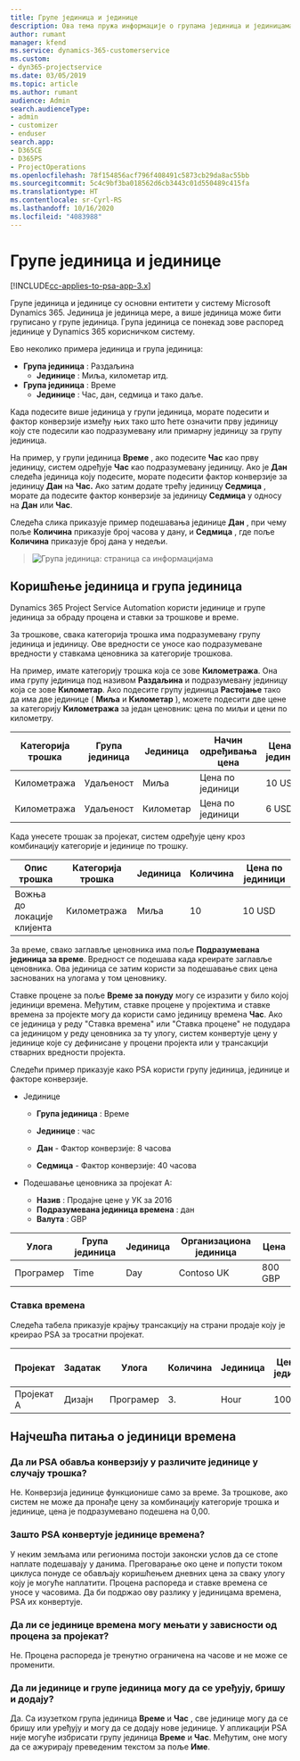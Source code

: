 ```yaml
---
title: Групе јединица и јединице
description: Ова тема пружа информације о групама јединица и јединицама.
author: rumant
manager: kfend
ms.service: dynamics-365-customerservice
ms.custom:
- dyn365-projectservice
ms.date: 03/05/2019
ms.topic: article
ms.author: rumant
audience: Admin
search.audienceType:
- admin
- customizer
- enduser
search.app:
- D365CE
- D365PS
- ProjectOperations
ms.openlocfilehash: 78f154856acf796f408491c5873cb29da8ac55bb
ms.sourcegitcommit: 5c4c9bf3ba018562d6cb3443c01d550489c415fa
ms.translationtype: HT
ms.contentlocale: sr-Cyrl-RS
ms.lasthandoff: 10/16/2020
ms.locfileid: "4083988"
---
```

# <a name="unit-groups-and-units"></a>Групе јединица и јединице

[!INCLUDE[cc-applies-to-psa-app-3.x](../includes/cc-applies-to-psa-app-3x.md)]

Групе јединица и јединице су основни ентитети у систему Microsoft Dynamics 365. Јединица је јединица мере, а више јединица може бити груписано у групе јединица. Група јединица се понекад зове распоред јединице у Dynamics 365 корисничком систему. 

Ево неколико примера јединица и група јединица:
 
- **Група јединица** : Раздаљина 
    - **Јединице** : Миља, километар итд.
- **Група јединица** : Време
    - **Јединице** : Час, дан, седмица и тако даље. 

Када подесите више јединица у групи јединица, морате подесити и фактор конверзије између њих тако што ћете означити прву јединицу коју сте подесили као подразумевану или примарну јединицу за групу јединица. 

На пример, у групи јединица **Време** , ако подесите **Час** као прву јединицу, систем одређује **Час** као подразумевану јединицу. Ако је **Дан** следећа јединица коју подесите, морате подесити фактор конверзије за јединицу **Дан** на **Час.** Ако затим додате трећу јединицу **Седмица** , морате да подесите фактор конверзије за јединицу **Седмица** у односу на **Дан** или **Час**. 

Следећа слика приказује пример подешавања јединице **Дан** , при чему поље **Количина** приказује број часова у дану, и **Седмица** , где поље **Количина** приказује број дана у недељи.

> ![Група јединица: страница са информацијама](media/advanced-2.png)

## <a name="using-units-and-unit-groups"></a>Коришћење јединица и група јединица

Dynamics 365 Project Service Automation користи јединице и групе јединица за обраду процена и ставки за трошкове и време. 

За трошкове, свака категорија трошка има подразумевану групу јединица и јединицу. Ове вредности се уносе као подразумеване вредности у ставкама ценовника за категорије трошкова. 

На пример, имате категорију трошка која се зове **Километража**. Она има групу јединица под називом **Раздаљина** и подразумевану јединицу која се зове **Километар**. Ако подесите групу јединица **Растојање** тако да има две јединице ( **Миља** и **Километар** ), можете подесити две цене за категорију **Километража** за један ценовник: цена по миљи и цени по километру.

| Категорија трошка  | Група јединица  | Јединица      | Начин одређивања цена  | Цена по јединици  |
|-------------------|---------------|-----------|-------------------|-------------------|
| Километража           | Удаљеност      | Миља      | Цена по јединици    | 10 USD            |
| Километража           | Удаљеност      | Километар | Цена по јединици    |  6 USD            |

Када унесете трошак за пројекат, систем одређује цену кроз комбинацију категорије и јединице по трошку. 

| Опис трошка        | Категорија трошка  | Јединица  | Количина  | Цена по јединици   |
|----------------------------|---------------------|-------|-----------|----------------|
| Вожња до локације клијента | Километража             | Миља  | 10        | 10 USD         |

За време, свако заглавље ценовника има поље **Подразумевана јединица за време**. Вредност се подешава када креирате заглавље ценовника. Ова јединица се затим користи за подешавање свих цена заснованих на улогама у том ценовнику.

Ставке процене за поље **Време за понуду** могу се изразити у било којој јединици времена. Међутим, ставке процене у пројектима и ставке времена за пројекте могу да користи само јединицу времена **Час**. Ако се јединица у реду "Ставка времена" или "Ставка процене" не подудара са јединицом у реду ценовника за ту улогу, систем конвертује цену у јединице које су дефинисане у процени пројекта или у трансакцији стварних вредности пројекта.

Следећи пример приказује како PSA користи групу јединица, јединице и факторе конверзије.
- Јединице

   - **Група јединица** : Време 
   - **Јединице** : час 
    
    - **Дан** - Фактор конверзије: 8 часова       
    - **Седмица** - Фактор конверзије: 40 часова  
        
- Подешавање ценовника за пројекат А:

    - **Назив** : Продајне цене у УК за 2016 
    - **Подразумевана јединица времена** : дан 
    - **Валута** : GBP

| Улога      | Група јединица | Јединица | Организациона јединица | Цена   |
|-----------|------------|------|---------------------|---------|
| Програмер | Time       | Day  | Contoso UK          | 800 GBP |

### <a name="time-entry"></a>Ставка времена

Следећа табела приказује крајњу трансакцију на страни продаје коју је креирао PSA за тросатни пројекат.


| Пројекат   | Задатак    | Улога      | Количина | Јединица  | Цена по јединици | Ненаплаћен износ продаје |
|-----------|---------|-----------|----------|-------|------------|-----------------------|
| Пројекат А | Дизајн  | Програмер | 3.        | Hour  | 100 GBP    | 300 GBP               |

## <a name="time-unit-faq"></a>Најчешћа питања о јединици времена

### <a name="does-psa-convert-to-different-units-in-the-case-of-expenses"></a>Да ли PSA обавља конверзију у различите јединице у случају трошка?
Не. Конверзија јединице функционише само за време. За трошкове, ако систем не може да пронађе цену за комбинацију категорије трошка и јединице, цена је подразумевано подешена на 0,00.

### <a name="why-does-psa-convert-time-units"></a>Зашто PSA конвертује јединице времена?
У неким земљама или регионима постоји законски услов да се стопе наплате подешавају у данима. Преговарање око цене и попусти током циклуса понуде се обављају коришћењем дневних цена за сваку улогу коју је могуће наплатити. Процена распореда и ставке времена се уносе у часовима. Да би подржао ову разлику у јединицама времена, PSA их конвертује.

### <a name="can-time-units-be-changed-on-project-estimates"></a>Да ли се јединице времена могу мењати у зависности од процена за пројекат?
Не. Процена распореда је тренутно ограничена на часове и не може се променити.

### <a name="can-units-and-unit-groups-be-edited-deleted-and-added"></a>Да ли јединице и групе јединица могу да се уређују, бришу и додају?
Да. Са изузетком група јединица **Време** и **Час** , све јединице могу да се бришу или уређују и могу да се додају нове јединице. У апликацији PSA није могуће избрисати групу јединица **Време** и **Час**. Међутим, оне могу да се ажурирају преведеним текстом за поље **Име**.
